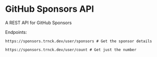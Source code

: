 # GitHub Sponsors API
A REST API for GitHub Sponsors

Endpoints:  


```
https://sponsors.trnck.dev/user/sponsors # Get the sponsor details

https://sponsors.trnck.dev/user/count # Get just the number
```
